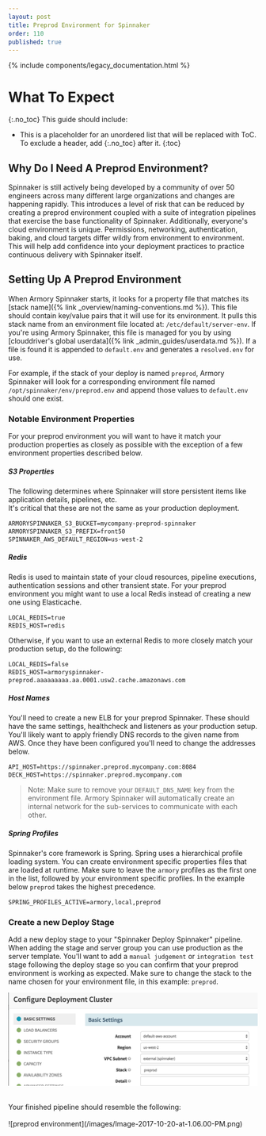 ```yaml
---
layout: post
title: Preprod Environment for Spinnaker
order: 110
published: true
---
```


{% include components/legacy_documentation.html %}

# What To Expect
{:.no_toc}
This guide should include:

* This is a placeholder for an unordered list that will be replaced with ToC. To exclude a header, add {:.no_toc} after it.
{:toc}


## Why Do I Need A Preprod Environment?
Spinnaker is still actively being developed by a community of over 50 engineers across
many different large organizations and changes are happening rapidly. This introduces a level of risk that can be reduced by creating a preprod environment coupled with a suite of integration pipelines that exercise the base functionality of Spinnaker. Additionally, everyone's cloud environment is unique. Permissions, networking, authentication, baking, and cloud targets differ wildly from environment to environment. This will help add confidence into your deployment practices to practice continuous delivery with Spinnaker itself.

## Setting Up A Preprod Environment
When Armory Spinnaker starts, it looks for a property file that matches its [stack name]({% link _overview/naming-conventions.md %}).  This file should contain key/value pairs that it will use for its environment. It pulls this stack name from an environment file located at: `/etc/default/server-env`.  If you're using Armory Spinnaker, this file is managed for you by using [clouddriver's global userdata]({% link _admin_guides/userdata.md %}). If a file is found it is appended to `default.env` and generates a `resolved.env` for use.

For example, if the stack of your deploy is named `preprod`, Armory Spinnaker will look for a corresponding environment file named `/opt/spinnaker/env/preprod.env` and append those values to `default.env` should one exist.

### Notable Environment Properties
For your preprod environment you will want to have it match your production properties as closely as possible with the exception of a few environment properties described below.

##### S3 Properties
The following determines where Spinnaker will store persistent items like application details, pipelines, etc.  
It's critical that these are not the same as your production deployment.
```  
ARMORYSPINNAKER_S3_BUCKET=mycompany-preprod-spinnaker
ARMORYSPINNAKER_S3_PREFIX=front50
SPINNAKER_AWS_DEFAULT_REGION=us-west-2
```

##### Redis
Redis is used to maintain state of your cloud resources, pipeline executions, authentication sessions and other transient state. For your preprod environment you might want to use a local Redis instead of creating a new one using Elasticache.
```
LOCAL_REDIS=true
REDIS_HOST=redis
```

Otherwise, if you want to use an external Redis to more closely match your production setup, do the following:
```
LOCAL_REDIS=false
REDIS_HOST=armoryspinnaker-preprod.aaaaaaaaa.aa.0001.usw2.cache.amazonaws.com
```

##### Host Names
You'll need to create a new ELB for your preprod Spinnaker. These should have the same settings, healthcheck and listeners as your production setup. You'll likely want to apply friendly DNS records to the given name from AWS. Once they have been configured you'll need to change the addresses below.
```
API_HOST=https://spinnaker.preprod.mycompany.com:8084
DECK_HOST=https://spinnaker.preprod.mycompany.com
```

> Note: Make sure to remove your `DEFAULT_DNS_NAME` key from the environment file. Armory Spinnaker
will automatically create an internal network for the sub-services to communicate with each other.

##### Spring Profiles
Spinnaker's core framework is Spring. Spring uses a hierarchical profile loading system. You can create environment specific properties files that are loaded at runtime. Make sure to leave the `armory` profiles as the first one in the list, followed by your environment specific profiles. In the example below `preprod` takes the highest precedence.
```
SPRING_PROFILES_ACTIVE=armory,local,preprod
```

### Create a new Deploy Stage
Add a new deploy stage to your "Spinnaker Deploy Spinnaker" pipeline. When adding the stage and server group you can use production as the server template. You'll want to add a `manual judgement` or `integration test` stage following the deploy stage so you can confirm that your preprod environment is working as expected. Make sure to change the stack to the name chosen for your environment file, in this example: `preprod`.

![deploy configuration](/images/Image-2017-10-20-at-1.06.30-PM.png)

<br/>
Your finished pipeline should resemble the following:
<br/><br/>
![preprod environment](/images/Image-2017-10-20-at-1.06.00-PM.png)
